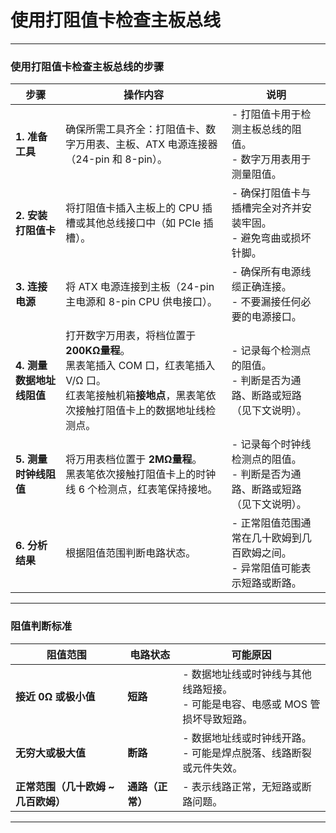# 使用打阻值卡检查主板总线



---

### **使用打阻值卡检查主板总线的步骤**

| **步骤**                  | **操作内容**                                                 | **说明**                                                     |
| ------------------------- | ------------------------------------------------------------ | ------------------------------------------------------------ |
| **1. 准备工具**           | 确保所需工具齐全：打阻值卡、数字万用表、主板、ATX 电源连接器（24-pin 和 8-pin）。 | - 打阻值卡用于检测主板总线的阻值。<br>- 数字万用表用于测量阻值。 |
| **2. 安装打阻值卡**       | 将打阻值卡插入主板上的 CPU 插槽或其他总线接口中（如 PCIe 插槽）。 | - 确保打阻值卡与插槽完全对齐并安装牢固。<br>- 避免弯曲或损坏针脚。 |
| **3. 连接电源**           | 将 ATX 电源连接到主板（24-pin 主电源和 8-pin CPU 供电接口）。 | - 确保所有电源线缆正确连接。<br>- 不要漏接任何必要的电源接口。 |
| **4. 测量数据地址线阻值** | 打开数字万用表，将档位置于 **200KΩ量程**。<br>黑表笔插入 COM 口，红表笔插入 V/Ω 口。<br>红表笔接触机箱**接地点**，黑表笔依次接触打阻值卡上的数据地址线检测点。 | - 记录每个检测点的阻值。<br>- 判断是否为通路、断路或短路（见下文说明）。 |
| **5. 测量时钟线阻值**     | 将万用表档位置于 **2MΩ量程**。<br>黑表笔依次接触打阻值卡上的时钟线 6 个检测点，红表笔保持接地。 | - 记录每个时钟线检测点的阻值。<br>- 判断是否为通路、断路或短路（见下文说明）。 |
| **6. 分析结果**           | 根据阻值范围判断电路状态。                                   | - 正常阻值范围通常在几十欧姆到几百欧姆之间。<br>- 异常阻值可能表示短路或断路。 |

---

### **阻值判断标准**

| **阻值范围**                        | **电路状态**     | **可能原因**                                                 |
| ----------------------------------- | ---------------- | ------------------------------------------------------------ |
| **接近 0Ω 或极小值**                | **短路**         | - 数据地址线或时钟线与其他线路短接。<br>- 可能是电容、电感或 MOS 管损坏导致短路。 |
| **无穷大或极大值**                  | **断路**         | - 数据地址线或时钟线开路。<br>- 可能是焊点脱落、线路断裂或元件失效。 |
| **正常范围（几十欧姆 ~ 几百欧姆）** | **通路（正常）** | - 表示线路正常，无短路或断路问题。                           |

---
